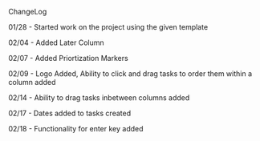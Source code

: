ChangeLog

01/28 - Started work on the project using the given template

02/04 - Added Later Column 

02/07 - Added Priortization Markers 

02/09 - Logo Added, Ability to click and drag tasks to order them within a column added 

02/14 - Ability to drag tasks inbetween columns added 

02/17 - Dates added to tasks created

02/18 - Functionality for enter key added
